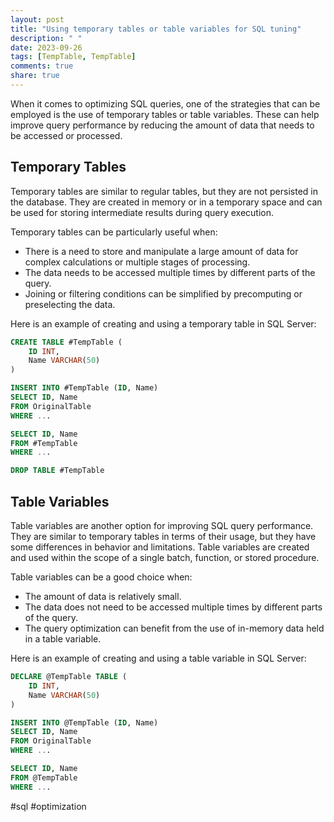 ```yaml
---
layout: post
title: "Using temporary tables or table variables for SQL tuning"
description: " "
date: 2023-09-26
tags: [TempTable, TempTable]
comments: true
share: true
---
```


When it comes to optimizing SQL queries, one of the strategies that can be employed is the use of temporary tables or table variables. These can help improve query performance by reducing the amount of data that needs to be accessed or processed.

## Temporary Tables

Temporary tables are similar to regular tables, but they are not persisted in the database. They are created in memory or in a temporary space and can be used for storing intermediate results during query execution.

Temporary tables can be particularly useful when:

- There is a need to store and manipulate a large amount of data for complex calculations or multiple stages of processing.
- The data needs to be accessed multiple times by different parts of the query.
- Joining or filtering conditions can be simplified by precomputing or preselecting the data.

Here is an example of creating and using a temporary table in SQL Server:

```sql
CREATE TABLE #TempTable (
    ID INT,
    Name VARCHAR(50)
)

INSERT INTO #TempTable (ID, Name)
SELECT ID, Name
FROM OriginalTable
WHERE ...

SELECT ID, Name 
FROM #TempTable
WHERE ...

DROP TABLE #TempTable
```

## Table Variables

Table variables are another option for improving SQL query performance. They are similar to temporary tables in terms of their usage, but they have some differences in behavior and limitations. Table variables are created and used within the scope of a single batch, function, or stored procedure.

Table variables can be a good choice when:

- The amount of data is relatively small.
- The data does not need to be accessed multiple times by different parts of the query.
- The query optimization can benefit from the use of in-memory data held in a table variable.

Here is an example of creating and using a table variable in SQL Server:

```sql
DECLARE @TempTable TABLE (
    ID INT,
    Name VARCHAR(50)
)

INSERT INTO @TempTable (ID, Name)
SELECT ID, Name
FROM OriginalTable
WHERE ...

SELECT ID, Name
FROM @TempTable
WHERE ...
```

#sql #optimization